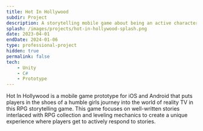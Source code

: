 ```yaml
---
title: Hot In Hollywood
subdir: Project
description: A storytelling mobile game about being an active character in a reality tv show.
splash: /images/projects/hot-in-hollywood-splash.png
date: 2023-04-01
endDate: 2024-01-06
type: professional-project
hidden: true
permalink: false
tech:
    - Unity
    - C#
    - Prototype
---
```


Hot In Hollywood is a mobile game prototype for iOS and Android that puts players in the shoes of a humble girls journey into the world of reality TV in this RPG storytelling game. This game focuses on well-written stories interlaced with RPG collection and leveling mechanics to create a unique experience where players get to actively respond to stories.
